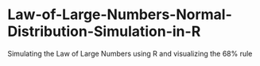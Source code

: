 # Law-of-Large-Numbers-Normal-Distribution-Simulation-in-R
Simulating the Law of Large Numbers using R and visualizing the 68% rule
